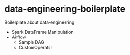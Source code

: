 # data-engineering-boilerplate
Boilerplate about data-engineering
 - Spark DataFrame Manipulation
 - Airflow
    - Sample DAG
    - CustomOperator
